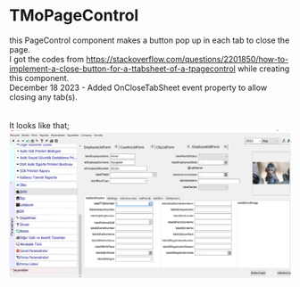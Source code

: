 # TMoPageControl<br>
this PageControl component makes a button pop up in each tab to close the page. <br>
I got the codes from https://stackoverflow.com/questions/2201850/how-to-implement-a-close-button-for-a-ttabsheet-of-a-tpagecontrol while creating this component.<br>
December 18 2023 - Added OnCloseTabSheet event property to allow closing any tab(s).<br>
<br>
<br>
It looks like that;<br>
![It looks like that](https://raw.githubusercontent.com/mozpinar/TMoPageControl/main/Screenshot%20(255).png)<br>

